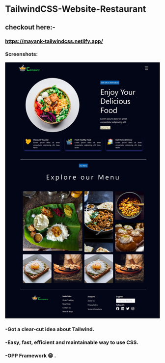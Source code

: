 # TailwindCSS-Website-Restaurant
##  checkout here:-
### https://mayank-tailwindcss.netlify.app/

### Screenshots:
![App Screenshot](https://github.com/Mayanksaini1234/TailwindCSS-Website-Restaurant/blob/main/Screenshot_8-3-2024_204922_mayank-tailwindcss.netlify.app.jpeg) 


### -Got a clear-cut idea about Tailwind.
### -Easy, fast, efficient and maintainable way to use CSS.
### -OPP Framework 😁 . 
